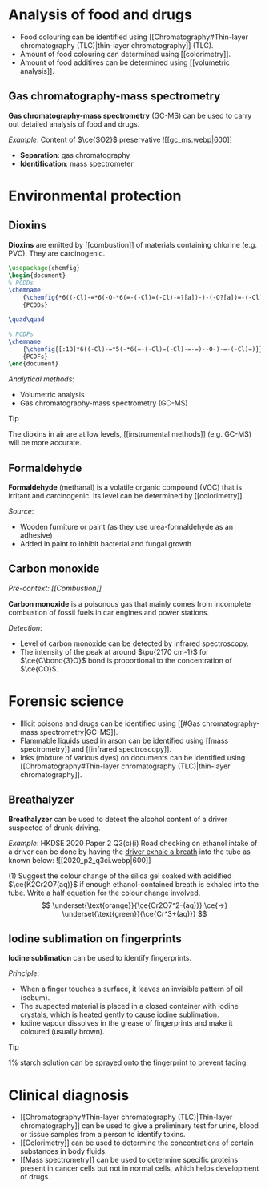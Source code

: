 # Analysis of food and drugs
- Food colouring can be identified using [[Chromatography#Thin-layer chromatography (TLC)|thin-layer chromatography]] (TLC).
- Amount of food colouring can determined using [[colorimetry]].
- Amount of food additives can be determined using [[volumetric analysis]].

## Gas chromatography-mass spectrometry
**Gas chromatography-mass spectrometry** <span class="hi-blue">(GC-MS)</span> can be used to carry out detailed analysis of food and drugs.

*Example*: Content of $\ce{SO2}$ preservative
![[gc_ms.webp|600]]
- **Separation**: gas chromatography
- **Identification**: mass spectrometer

# Environmental protection
## Dioxins
**Dioxins** are emitted by [[combustion]] of <span class="hi-blue">materials containing chlorine</span> (e.g. PVC). They are <span class="hi-green">carcinogenic</span>.

```tikz
\usepackage{chemfig}
\begin{document}
% PCDDs
\chemname
	{\chemfig{*6((-Cl)-=*6(-O-*6(=-(-Cl)=(-Cl)-=?[a])-)-(-O?[a])=-(-Cl)=)}}
	{PCDDs}

\quad\quad

% PCDFs
\chemname
	{\chemfig{[:18]*6((-Cl)-=*5(-*6(=-(-Cl)=(-Cl)-=-=)--O-)-=-(-Cl)=)}}
	{PCDFs}
\end{document}
```

*Analytical methods*:
- Volumetric analysis
- Gas chromatography-mass spectrometry (GC-MS)

> [!tip]
> The dioxins in air are at low levels, [[instrumental methods]] (e.g. GC-MS) will be more accurate.

## Formaldehyde
**Formaldehyde** <span class="hi-blue">(methanal)</span> is a volatile organic compound (VOC) that is <span class="hi-green">irritant</span> and <span class="hi-green">carcinogenic</span>. Its level can be determined by [[colorimetry]].

*Source*:
- Wooden furniture or paint (as they use urea-formaldehyde as an adhesive)
- Added in paint to inhibit bacterial and fungal growth

## Carbon monoxide
*Pre-context: [[Combustion]]*

**Carbon monoxide** is a <span class="hi-green">poisonous</span> gas that mainly comes from <span class="hi-blue">incomplete combustion</span> of fossil fuels in car engines and power stations.

*Detection*:
- Level of carbon monoxide can be detected by <span class="hi-blue">infrared spectroscopy</span>.
- The intensity of the peak at around $\pu{2170 cm-1}$ for $\ce{C\bond{3}O}$ bond is proportional to the <span class="hi-green">concentration of $\ce{CO}$</span>.

# Forensic science
- Illicit <span class="hi-green">poisons and drugs</span> can be identified using [[#Gas chromatography-mass spectrometry|GC-MS]].
- <span class="hi-green">Flammable liquids</span> used in arson can be identified using [[mass spectrometry]] and [[infrared spectroscopy]].
- <span class="hi-green">Inks (mixture of various dyes)</span> on documents can be identified using [[Chromatography#Thin-layer chromatography (TLC)|thin-layer chromatography]].

## Breathalyzer
**Breathalyzer** can be used to detect the <span class="hi-blue">alcohol content</span> of a driver suspected of drunk-driving.

*Example*: HKDSE 2020 Paper 2 Q3(c)(i)
Road checking on ethanol intake of a driver can be done by having the <u>driver exhale a breath</u> into the tube as known below:
![[2020_p2_q3ci.webp|600]]

(1) Suggest the colour change of the silica gel soaked with acidified $\ce{K2Cr2O7(aq)}$ if enough ethanol-contained breath is exhaled into the tube. Write a half equation for the colour change involved.
$$
\underset{\text{orange}}{\ce{Cr2O7^2-(aq)}} \ce{->} \underset{\text{green}}{\ce{Cr^3+(aq)}}
$$


## Iodine sublimation on fingerprints
**Iodine sublimation** can be used to identify <span class="hi-blue">fingerprints</span>.

*Principle*:
- When a finger touches a surface, it leaves an <span class="hi-green">invisible pattern of oil (sebum)</span>.
- The suspected material is placed in a closed container with <span class="hi-orange">iodine crystals</span>, which is heated gently to cause iodine sublimation.
- Iodine vapour <span class="hi-green">dissolves in the grease of fingerprints</span> and make it coloured (usually brown).

> [!tip]
> 1% <span class="hi-blue">starch solution</span> can be sprayed onto the fingerprint to <span class="hi-green">prevent fading</span>.

# Clinical diagnosis
- [[Chromatography#Thin-layer chromatography (TLC)|Thin-layer chromatography]] can be used to give a preliminary test for <span class="hi-orange">urine, blood or tissue samples</span> from a person to <span class="hi-green">identify toxins</span>.
- [[Colorimetry]] can be used to determine the <span class="hi-green">concentrations</span> of certain substances in <span class="hi-orange">body fluids</span>.
- [[Mass spectrometry]] can be used to determine specific <span class="hi-green">proteins</span> present in cancer cells but not in normal cells, which helps development of drugs.
